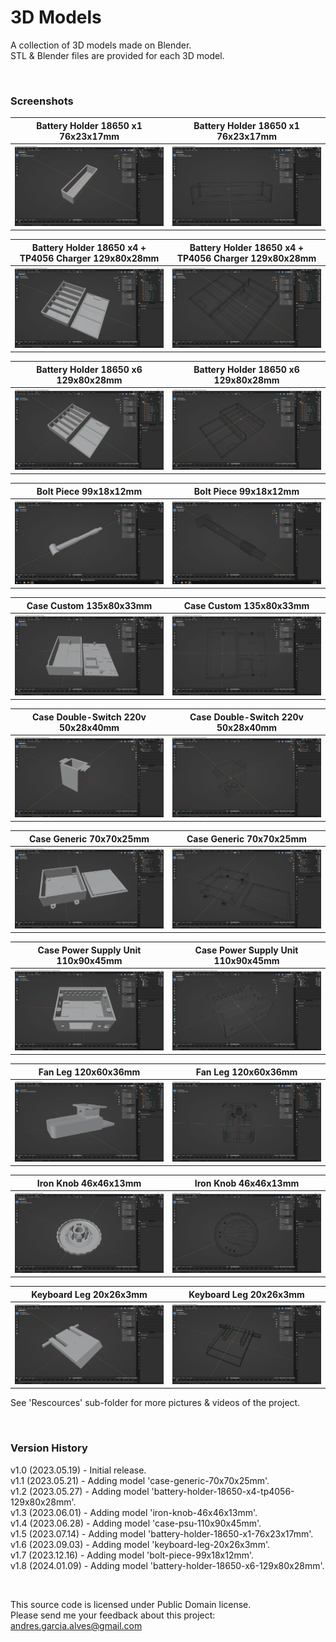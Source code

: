 # 3D Models

A collection of 3D models made on Blender.    
STL & Blender files are provided for each 3D model.

&nbsp;

### Screenshots

| Battery Holder 18650 x1 76x23x17mm                               | Battery Holder 18650 x1 76x23x17mm                               |
|------------------------------------------------------------------|------------------------------------------------------------------|
| ![](Resources/battery-holder-x1-18650-76x23x17mm-1.jpg)          | ![](Resources/battery-holder-x1-18650-76x23x17mm-2.jpg)          |

| Battery Holder 18650 x4 + TP4056 Charger 129x80x28mm             | Battery Holder 18650 x4 + TP4056 Charger 129x80x28mm             |
|------------------------------------------------------------------|------------------------------------------------------------------|
| ![](Resources/battery-holder-x4-18650-tp4056-129x80x28mm-1.jpg)  | ![](Resources/battery-holder-x4-18650-tp4056-129x80x28mm-2.jpg)  |

| Battery Holder 18650 x6 129x80x28mm                              | Battery Holder 18650 x6 129x80x28mm                              |
|------------------------------------------------------------------|------------------------------------------------------------------|
| ![](Resources/battery-holder-x6-18650-129x80x28mm-1.jpg)         | ![](Resources/battery-holder-x6-18650-129x80x28mm-2.jpg)         |

| Bolt Piece 99x18x12mm                                            | Bolt Piece 99x18x12mm                                            |
|------------------------------------------------------------------|------------------------------------------------------------------|
| ![](Resources/bolt-piece-99x18x12mm-1.jpg)                       | ![](Resources/bolt-piece-99x18x12mm-2.jpg)                       |

| Case Custom 135x80x33mm                                          | Case Custom 135x80x33mm                                          |
|------------------------------------------------------------------|------------------------------------------------------------------|
| ![](Resources/case-custom-135x80x33mm-1.jpg)                     | ![](Resources/case-custom-135x80x33mm-2.jpg)                     |
  
| Case Double-Switch 220v 50x28x40mm                               | Case Double-Switch 220v 50x28x40mm                               |
|------------------------------------------------------------------|------------------------------------------------------------------|
| ![](Resources/case-double-switch-220v-50x28x40mm-1.jpg)          | ![](Resources/case-double-switch-220v-50x28x40mm-2.jpg)          |

| Case Generic 70x70x25mm                                          | Case Generic 70x70x25mm                                          |
|------------------------------------------------------------------|------------------------------------------------------------------|
| ![](Resources/case-generic-70x70x25mm-1.jpg)                     | ![](Resources/case-generic-70x70x25mm-2.jpg)                     |

| Case Power Supply Unit 110x90x45mm                               | Case Power Supply Unit 110x90x45mm                               |
|------------------------------------------------------------------|------------------------------------------------------------------|
| ![](Resources/case-psu-110x90x45mm-1.jpg)                        | ![](Resources/case-psu-110x90x45mm-2.jpg)                        |

| Fan Leg 120x60x36mm                                              | Fan Leg 120x60x36mm                                              |
|------------------------------------------------------------------|------------------------------------------------------------------|
| ![](Resources/fan-leg-120x60x38mm-1.jpg)                         | ![](Resources/fan-leg-120x60x38mm-2.jpg)                         |

| Iron Knob 46x46x13mm                                             | Iron Knob 46x46x13mm                                             |
|------------------------------------------------------------------|------------------------------------------------------------------|
| ![](Resources/iron-knob-46x46x13mm-1.jpg)                        | ![](Resources/iron-knob-46x46x13mm-2.jpg)                        |

| Keyboard Leg 20x26x3mm                                           | Keyboard Leg 20x26x3mm                                           |
|------------------------------------------------------------------|------------------------------------------------------------------|
| ![](Resources/keyboard-leg-20x26x3mm-1.jpg)                      | ![](Resources/keyboard-leg-20x26x3mm-2.jpg)                      |

See 'Rescources' sub-folder for more pictures & videos of the project.

&nbsp;

### Version History

v1.0 (2023.05.19) - Initial release.  
v1.1 (2023.05.21) - Adding model 'case-generic-70x70x25mm'.  
v1.2 (2023.05.27) - Adding model 'battery-holder-18650-x4-tp4056-129x80x28mm'.  
v1.3 (2023.06.01) - Adding model 'iron-knob-46x46x13mm'.  
v1.4 (2023.06.28) - Adding model 'case-psu-110x90x45mm'.  
v1.5 (2023.07.14) - Adding model 'battery-holder-18650-x1-76x23x17mm'.  
v1.6 (2023.09.03) - Adding model 'keyboard-leg-20x26x3mm'.  
v1.7 (2023.12.16) - Adding model 'bolt-piece-99x18x12mm'.  
v1.8 (2024.01.09) - Adding model 'battery-holder-18650-x6-129x80x28mm'.

&nbsp;

This source code is licensed under Public Domain license.  
Please send me your feedback about this project: andres.garcia.alves@gmail.com
